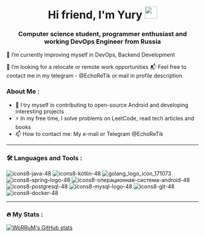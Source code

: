 <h1 align="center">Hi friend, I'm Yury</a> 
<img src="https://github.com/blackcater/blackcater/raw/main/images/Hi.gif" height="32"/></h1>
<h3 align="center">Computer science student, programmer enthusiast and working DevOps Engineer from Russia</h3>
🌱 I’m currently improving myself in DevOps, Backend Development

👯 I’m looking for a relocate or remote work opportunities
📬 Feel free to contact me in my telegram - @EchoReTik or mail in profile description
### About Me :
  
- :telescope: I try myself in contributing to open-source Android and developing interesting projects
- :zap: In my free time, I solve problems on LeetCode, read tech articles and books
- :mailbox: How to contact me: My e-mail or Telegram @EchoReTik

---

### :hammer_and_wrench: Languages and Tools :
![icons8-java-48](https://user-images.githubusercontent.com/74863359/180645430-1f2e5bfd-67ae-41a9-b983-dd962ec067ea.png)
![icons8-kotlin-48](https://user-images.githubusercontent.com/74863359/180645431-d8fe140e-eaef-437a-81fc-4de6d9a0675a.png)
![golang_logo_icon_171073](https://user-images.githubusercontent.com/74863359/180645428-57e967a9-8cdf-4a84-8670-a737bde245ea.png)
![icons8-spring-logo-48](https://user-images.githubusercontent.com/74863359/180645432-e579e9d5-61f6-45cf-b0a8-e903534cd939.png)
![icons8-операционная-система-android-48](https://user-images.githubusercontent.com/74863359/180645433-34db0693-ba06-495b-9261-0487781bba8f.png)
![icons8-postgresql-48](https://user-images.githubusercontent.com/74863359/180647973-840f8072-7eb2-4d7e-957d-b6691ae11d7e.png)
![icons8-mysql-logo-48](https://user-images.githubusercontent.com/74863359/180647977-ccddb12f-5271-4c60-880b-e9297600f007.png)
![icons8-git-48](https://user-images.githubusercontent.com/74863359/180645429-99ed3e74-7929-4633-bce3-9b3843ca6489.png)
![icons8-docker-48](https://user-images.githubusercontent.com/74863359/180645473-eabb7a2f-cf86-4699-b687-9a6c7a695242.png)

---

### :fire: My Stats :

[![WoRRuM's GitHub stats](https://github-readme-stats.vercel.app/api?username=worrum&show_icons=true&theme=radical)](https://github.com/worrum/github-readme-stats)

<!--

**WoRRuM/worrum** is a ✨ _special_ ✨ repository because its `README.md` (this file) appears on your GitHub profile.

Here are some ideas to get you started:

- 🔭 I’m currently working on ...
- 🌱 I’m currently learning ...
- 👯 I’m looking to collaborate on ...
- 🤔 I’m looking for help with ...
- 💬 Ask me about ...
- 📫 How to reach me: ...
- 😄 Pronouns: ...
- ⚡ Fun fact: ...
-->
